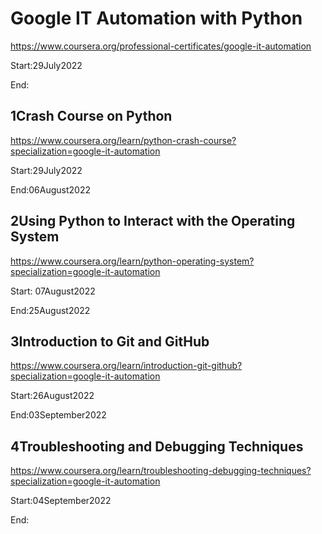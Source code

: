# Google IT Automation with Python

https://www.coursera.org/professional-certificates/google-it-automation

Start:29July2022

End:

## 1Crash Course on Python

https://www.coursera.org/learn/python-crash-course?specialization=google-it-automation

Start:29July2022

End:06August2022

## 2Using Python to Interact with the Operating System

https://www.coursera.org/learn/python-operating-system?specialization=google-it-automation

Start: 07August2022

End:25August2022

## 3Introduction to Git and GitHub

https://www.coursera.org/learn/introduction-git-github?specialization=google-it-automation

Start:26August2022

End:03September2022

## 4Troubleshooting and Debugging Techniques

https://www.coursera.org/learn/troubleshooting-debugging-techniques?specialization=google-it-automation

Start:04September2022

End:
